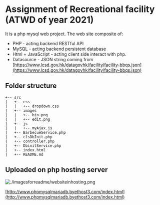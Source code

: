 # Assignment of Recreational facility (ATWD of year 2021)
  It is a php mysql web project. The web site composite of:
  - PHP - acting backend RESTful API
  - MySQL - acting backend persistent database
  - Html + JavaScript - acting client side interact with php.
  - Datasource - JSON string coming from [https://www.lcsd.gov.hk/datagovhk/facility/facility-bbqs.json](https://www.lcsd.gov.hk/datagovhk/facility/facility-bbqs.json)   

## Folder structure

```
+-- src
|   +-- css
|   |   +-- dropdown.css
|   +-- images
|   |   +-- bin.png
|   |   +-- edit.png
|   +-- js
|   |   +-- myAjax.js
|   +-- BarbecueService.php
|   +-- clsDbInit.php
|   +-- controller.php
|   +-- DbinitService.php
|   +-- index.html
|   +-- README.md

```
## Uploaded on php hosting server

![./imagesforreadme/websiteinhosting.png](./imagesforeadme/websiteinhosting.png)

[http://www.phpmysqlmariadb.byethost3.com/index.html](http://www.phpmysqlmariadb.byethost3.com/index.html)
